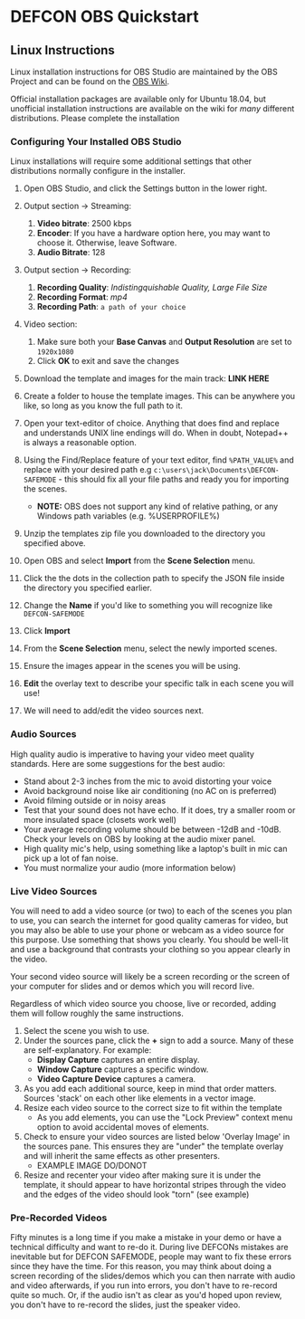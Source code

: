 # DEFCON OBS Quickstart

## Linux Instructions

Linux installation instructions for OBS Studio are maintained by the OBS Project and can be found on the [OBS Wiki](https://obsproject.com/wiki/install-instructions). 

Official installation packages are available only for Ubuntu 18.04, but unofficial installation instructions are available on the wiki for _many_ different distributions. Please complete the installation 

### Configuring Your Installed OBS Studio

Linux installations will require some additional settings that other distributions normally configure in the installer.

1. Open OBS Studio, and click the Settings button in the lower right.
1. Output section -> Streaming:
    1. __Video bitrate__: 2500 kbps
    1. __Encoder__: If you have a hardware option here, you may want to choose it. Otherwise, leave Software.
    1. __Audio Bitrate__: 128
1. Output section -> Recording: 
    1. __Recording Quality__: *Indistingquishable Quality, Large File Size*
    1. __Recording Format__: *mp4*
    1. __Recording Path__: `a path of your choice`
1. Video section:
    1. Make sure both your __Base Canvas__ and __Output Resolution__ are set to `1920x1080`
    1. Click __OK__ to exit and save the changes

    

1. Download the template and images for the main track: __LINK HERE__
1. Create a folder to house the template images. This can be anywhere you like, so long as you know the full path to it.
1. Open your text-editor of choice. Anything that does find and replace and understands UNIX line endings will do. When in doubt, Notepad++ is always a reasonable option.
1. Using the Find/Replace feature of your text editor, find `%PATH_VALUE%` and replace with your desired path e.g `c:\users\jack\Documents\DEFCON-SAFEMODE` - this should fix all your file paths and ready you for importing the scenes.
   - __NOTE:__ OBS does not support any kind of relative pathing, or any Windows path variables (e.g. %USERPROFILE%) 
1. Unzip the templates zip file you downloaded to the directory you specified above.
1. Open OBS and select __Import__ from the __Scene Selection__ menu.
1. Click the the dots in the collection path to specify the JSON file inside the directory you specified earlier.
1.  Change the __Name__ if you'd like to something you will recognize like `DEFCON-SAFEMODE`
1. Click __Import__
1. From the __Scene Selection__ menu, select the newly imported scenes.
1. Ensure the images appear in the scenes you will be using.
1. __Edit__ the overlay text to describe your specific talk in each scene you will use!
1. We will need to add/edit the video sources next. 


### Audio Sources
High quality audio is imperative to having your video meet quality standards. Here are some suggestions for the best audio:
- Stand about 2-3 inches from the mic to avoid distorting your voice
- Avoid background noise like air conditioning (no AC on is preferred)
- Avoid filming outside or in noisy areas
- Test that your sound does not have echo. If it does, try a smaller room or more insulated space (closets work well)
- Your average recording volume should be between -12dB and -10dB. Check your levels on OBS by looking at the audio mixer panel.
- High quality mic's help, using something like a laptop's built in mic can pick up a lot of fan noise. 
- You must normalize your audio (more information below)



### Live Video Sources
You will need to add a video source (or two) to each of the scenes you plan to use, you can search the internet for good quality cameras for video, but you may also be able to use your phone or webcam as a video source for this purpose. Use something that shows you clearly. You should be well-lit and use a background that contrasts your clothing so you appear clearly in the video.

Your second video source will likely be a screen recording or the screen of your computer for slides and or demos which you will record live. 

Regardless of which video source you choose, live or recorded, adding them will follow roughly the same instructions.
1. Select the scene you wish to use.
1. Under the sources pane, click the __+__ sign to add a source. Many of these are self-explanatory. For example:
   - __Display Capture__ captures an entire display.
   - __Window Capture__ captures a specific window.
   - __Video Capture Device__ captures a camera.
1. As you add each additional source, keep in mind that order matters. Sources 'stack' on each other like elements in a vector image.
1. Resize each video source to the correct size to fit within the template 
    - As you add elements, you can use the "Lock Preview" context menu option to avoid accidental moves of elements.
1. Check to ensure your video sources are listed below 'Overlay Image' in the sources pane. This ensures they are "under" the template overlay and will inherit the same effects as other presenters. 
    - EXAMPLE IMAGE DO/DONOT
1. Resize and recenter your video after making sure it is under the template, it should appear to have horizontal stripes through the video and the edges of the video should look "torn" (see example)


### Pre-Recorded Videos
Fifty minutes is a long time if you make a mistake in your demo or have a technical difficulty and want to re-do it. During live DEFCONs mistakes are inevitable but for DEFCON SAFEMODE, people may want to fix these errors since they have the time. For this reason, you may think about doing a screen recording of the slides/demos which you can then narrate with audio and video afterwards, if you run into errors, you don't have to re-record quite so much. Or, if the audio isn't as clear as you'd hoped upon review, you don't have to re-record the slides, just the speaker video.
    

